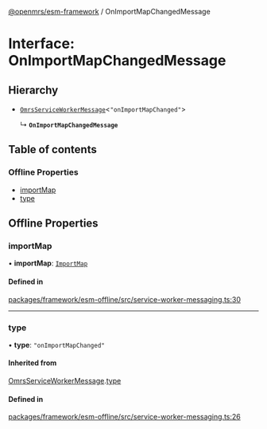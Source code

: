 [@openmrs/esm-framework](../API.md) / OnImportMapChangedMessage

# Interface: OnImportMapChangedMessage

## Hierarchy

- [`OmrsServiceWorkerMessage`](OmrsServiceWorkerMessage.md)<``"onImportMapChanged"``\>

  ↳ **`OnImportMapChangedMessage`**

## Table of contents

### Offline Properties

- [importMap](OnImportMapChangedMessage.md#importmap)
- [type](OnImportMapChangedMessage.md#type)

## Offline Properties

### importMap

• **importMap**: [`ImportMap`](ImportMap.md)

#### Defined in

[packages/framework/esm-offline/src/service-worker-messaging.ts:30](https://github.com/openmrs/openmrs-esm-core/blob/main/packages/framework/esm-offline/src/service-worker-messaging.ts#L30)

___

### type

• **type**: ``"onImportMapChanged"``

#### Inherited from

[OmrsServiceWorkerMessage](OmrsServiceWorkerMessage.md).[type](OmrsServiceWorkerMessage.md#type)

#### Defined in

[packages/framework/esm-offline/src/service-worker-messaging.ts:26](https://github.com/openmrs/openmrs-esm-core/blob/main/packages/framework/esm-offline/src/service-worker-messaging.ts#L26)
